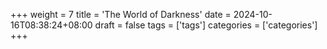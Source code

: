 +++
weight = 7
title = 'The World of Darkness'
date = 2024-10-16T08:38:24+08:00
draft = false
tags = ['tags']
categories = ['categories']
+++
